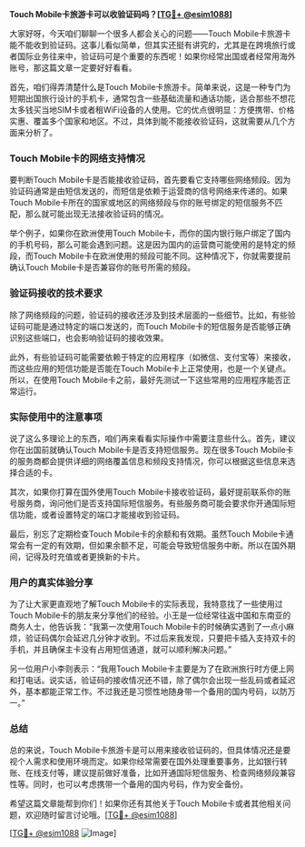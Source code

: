 **Touch Mobile卡旅游卡可以收验证码吗？[[TG💪+ @esim1088](https://t.me/s/esim1088)]**

大家好呀，今天咱们聊聊一个很多人都会关心的问题——Touch Mobile卡旅游卡能不能收到验证码。这事儿看似简单，但其实还挺有讲究的，尤其是在跨境旅行或者国际业务往来中，验证码可是个重要的东西呢！如果你经常出国或者经常用海外账号，那这篇文章一定要好好看看。

首先，咱们得弄清楚什么是Touch Mobile卡旅游卡。简单来说，这是一种专门为短期出国旅行设计的手机卡，通常包含一些基础流量和通话功能，适合那些不想花太多钱买当地SIM卡或者租WiFi设备的人使用。它的优点很明显：方便携带、价格实惠、覆盖多个国家和地区。不过，具体到能不能接收验证码，这就需要从几个方面来分析了。

### Touch Mobile卡的网络支持情况

要判断Touch Mobile卡是否能接收验证码，首先要看它支持哪些网络频段。因为验证码通常是由短信发送的，而短信是依赖于运营商的信号网络来传递的。如果Touch Mobile卡所在的国家或地区的网络频段与你的账号绑定的短信服务不匹配，那么就可能出现无法接收验证码的情况。

举个例子，如果你在欧洲使用Touch Mobile卡，而你的国内银行账户绑定了国内的手机号码，那么可能会遇到问题。这是因为国内的运营商可能使用的是特定的频段，而Touch Mobile卡在欧洲使用的频段可能不同。这种情况下，你就需要提前确认Touch Mobile卡是否兼容你的账号所需的频段。

### 验证码接收的技术要求

除了网络频段的问题，验证码的接收还涉及到技术层面的一些细节。比如，有些验证码可能是通过特定的端口发送的，而Touch Mobile卡的短信服务是否能够正确识别这些端口，也会影响验证码的接收效果。

此外，有些验证码可能需要依赖于特定的应用程序（如微信、支付宝等）来接收，而这些应用的短信功能是否能在Touch Mobile卡上正常使用，也是一个关键点。所以，在使用Touch Mobile卡之前，最好先测试一下这些常用的应用程序能否正常运行。

### 实际使用中的注意事项

说了这么多理论上的东西，咱们再来看看实际操作中需要注意些什么。首先，建议你在出国前就确认Touch Mobile卡是否支持短信服务。现在很多Touch Mobile卡的服务商都会提供详细的网络覆盖信息和频段支持情况，你可以根据这些信息来选择合适的卡。

其次，如果你打算在国外使用Touch Mobile卡接收验证码，最好提前联系你的账号服务商，询问他们是否支持国际短信服务。有些服务商可能会要求你开通国际短信功能，或者设置特定的端口才能接收到验证码。

最后，别忘了定期检查Touch Mobile卡的余额和有效期。虽然Touch Mobile卡通常会有一定的有效期，但如果余额不足，可能会导致短信服务中断。所以在国外期间，记得及时充值或者更换新的卡片。

### 用户的真实体验分享

为了让大家更直观地了解Touch Mobile卡的实际表现，我特意找了一些使用过Touch Mobile卡的朋友来分享他们的经验。小王是一位经常往返中国和东南亚的商务人士，他告诉我：“我第一次使用Touch Mobile卡的时候确实遇到了一点小麻烦，验证码偶尔会延迟几分钟才收到。不过后来我发现，只要把卡插入支持双卡的手机，并且确保主卡没有占用短信通道，就可以顺利解决问题。”

另一位用户小李则表示：“我用Touch Mobile卡主要是为了在欧洲旅行时方便上网和打电话。说实话，验证码的接收情况还不错，除了偶尔会出现一些乱码或者延迟外，基本都能正常工作。不过我还是习惯性地随身带一个备用的国内号码，以防万一。”

### 总结

总的来说，Touch Mobile卡旅游卡是可以用来接收验证码的，但具体情况还是要视个人需求和使用环境而定。如果你经常需要在国外处理重要事务，比如银行转账、在线支付等，建议提前做好准备，比如开通国际短信服务、检查网络频段兼容性等。同时，也可以考虑携带一个备用的国内号码，作为安全备份。

希望这篇文章能帮到你们！如果你还有其他关于Touch Mobile卡或者其他相关问题，欢迎随时留言讨论哦。[[TG💪+ @esim1088](https://t.me/s/esim1088)]

[[TG💪+ @esim1088](https://t.me/s/esim1088) ![Image](https://i.postimg.cc/4NQfJmqS/Snipaste-2025-05-13-00-14-12.png)]